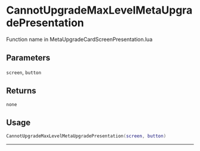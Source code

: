 # CannotUpgradeMaxLevelMetaUpgradePresentation
Function name in MetaUpgradeCardScreenPresentation.lua
## Parameters
`screen`, `button`
## Returns
`none`
## Usage
```lua
CannotUpgradeMaxLevelMetaUpgradePresentation(screen, button)
```
---
